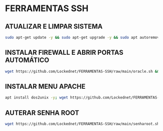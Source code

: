 # FERRAMENTAS SSH

## ATUALIZAR E LIMPAR SISTEMA
```sh
sudo apt-get update -y && sudo apt-get upgrade -y && sudo apt autoremove && sudo apt autoclean
```

## INSTALAR FIREWALL E ABRIR PORTAS AUTOMÁTICO
```sh
wget https://github.com/Lockednet/FERRAMENTAS-SSH/raw/main/oracle.sh && chmod 777 oracle.sh && ./oracle.sh
```

## INSTALAR MENU APACHE
```sh
apt install dos2unix -y; wget https://github.com/Lockednet/FERRAMENTAS-SSH/raw/main/menuapache && chmod +x menuapache && dos2unix menuapache && ./menuapache
```

## AUTERAR SENHA ROOT
```sh
wget https://github.com/Lockednet/FERRAMENTAS-SSH/raw/main/senharoot.sh && chmod 777 senharoot.sh && ./senharoot.sh
```
